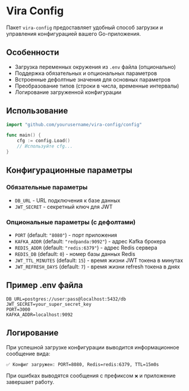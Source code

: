 # Vira Config

Пакет `vira-config` предоставляет удобный способ загрузки и управления конфигурацией вашего Go-приложения.

## Особенности

- Загрузка переменных окружения из `.env` файла (опционально)
- Поддержка обязательных и опциональных параметров
- Встроенные дефолтные значения для основных параметров
- Преобразование типов (строки в числа, временные интервалы)
- Логирование загруженной конфигурации

## Использование

```go
import "github.com/yourusername/vira-config/config"

func main() {
    cfg := config.Load()
    // Используйте cfg...
}
```

## Конфигурационные параметры

### Обязательные параметры
- `DB_URL` - URL подключения к базе данных
- `JWT_SECRET` - секретный ключ для JWT

### Опциональные параметры (с дефолтами)
- `PORT` (default: `"8080"`) - порт приложения
- `KAFKA_ADDR` (default: `"redpanda:9092"`) - адрес Kafka брокера
- `REDIS_ADDR` (default: `"redis:6379"`) - адрес Redis сервера
- `REDIS_DB` (default: `0`) - номер базы данных Redis
- `JWT_TTL_MINUTES` (default: `15`) - время жизни JWT токена в минутах
- `JWT_REFRESH_DAYS` (default: `7`) - время жизни refresh токена в днях

## Пример .env файла

```env
DB_URL=postgres://user:pass@localhost:5432/db
JWT_SECRET=your_super_secret_key
PORT=3000
KAFKA_ADDR=localhost:9092
```

## Логирование

При успешной загрузке конфигурации выводится информационное сообщение вида:
```
✅ Конфиг загружен: PORT=8080, Redis=redis:6379, TTL=15m0s
```

При ошибках выводятся сообщения с префиксом `❌` и приложение завершает работу.